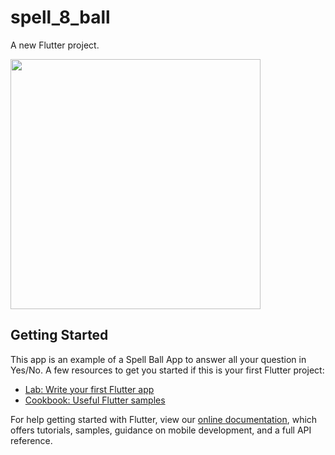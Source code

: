 # spell_8_ball

A new Flutter project.

<img src="https://user-images.githubusercontent.com/40174034/110473969-232e7980-8105-11eb-99b9-eb47a6b3b8b5.png" width="400" >


## Getting Started

This app is an example of a Spell Ball App to answer all your question in Yes/No.
A few resources to get you started if this is your first Flutter project:

- [Lab: Write your first Flutter app](https://flutter.dev/docs/get-started/codelab)
- [Cookbook: Useful Flutter samples](https://flutter.dev/docs/cookbook)

For help getting started with Flutter, view our
[online documentation](https://flutter.dev/docs), which offers tutorials,
samples, guidance on mobile development, and a full API reference.
